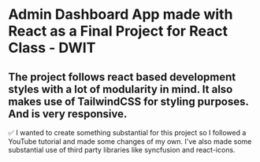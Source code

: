# Admin Dashboard App made with React as a Final Project for React Class - DWIT

## The project follows react based development styles with a lot of modularity in mind. It also makes use of TailwindCSS for styling purposes. And is very responsive.

✅ I wanted to create something substantial for this project so I followed a YouTube tutorial and made some changes of my own. I've also made some substantial use of third party libraries like syncfusion and react-icons.
